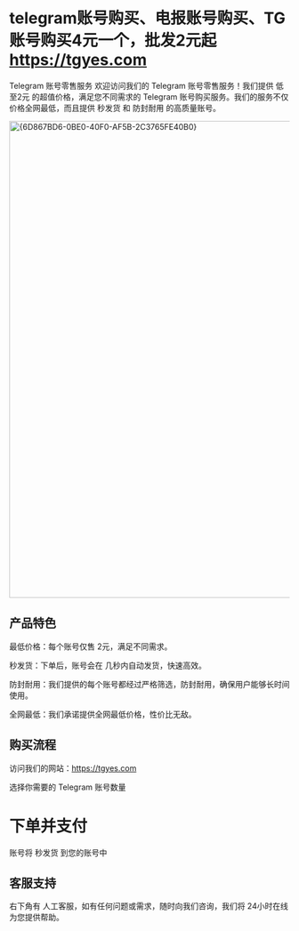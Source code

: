 # telegram账号购买、电报账号购买、TG账号购买4元一个，批发2元起 https://tgyes.com
Telegram 账号零售服务
欢迎访问我们的 Telegram 账号零售服务！我们提供 低至2元 的超值价格，满足您不同需求的 Telegram 账号购买服务。我们的服务不仅价格全网最低，而且提供 秒发货 和 防封耐用 的高质量账号。

<img width="858" alt="{6D867BD6-0BE0-40F0-AF5B-2C3765FE40B0}" src="https://github.com/user-attachments/assets/a14b49c4-5809-4f81-b6fa-2f9131732f2d" />

## 产品特色
最低价格：每个账号仅售 2元，满足不同需求。

秒发货：下单后，账号会在 几秒内自动发货，快速高效。

防封耐用：我们提供的每个账号都经过严格筛选，防封耐用，确保用户能够长时间使用。

全网最低：我们承诺提供全网最低价格，性价比无敌。

## 购买流程
访问我们的网站：https://tgyes.com

选择你需要的 Telegram 账号数量

# 下单并支付

账号将 秒发货 到您的账号中

## 客服支持
右下角有 人工客服，如有任何问题或需求，随时向我们咨询，我们将 24小时在线 为您提供帮助。
